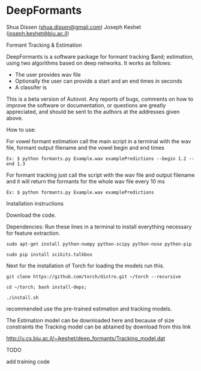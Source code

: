 DeepFormants
============

Shua Dissen (shua.dissen@gmail.com)
Joseph Keshet (joseph.keshet@biu.ac.il)             

Formant Tracking &amp; Estimation

DeepFormants is a software package for formant tracking $and; estimation, using two algorithms based on deep networks. It works as follows:
* The user provides wav file
* Optionally the user can provide a start and an end times in seconds 
* A classifer is 

This is a beta version of Autovot. Any reports of bugs, comments on how to improve the software or documentation, or questions are greatly appreciated, and should be sent to the authors at the addresses given above.


How to use:

For vowel formant estimation call the main script in a terminal with the wav file, formant output filename and the vowel begin and end times

```Ex: $ python formants.py Example.wav examplePredictions --begin 1.2 --end 1.3```

For formant tracking just call the script with the wav file and output filename and it will return the formants for the whole wav file every 10 ms

```Ex: $ python formants.py Example.wav examplePredictions```

Installation instructions

Download the code.

Dependencies:
Run these lines in a terminal to install everything necessary for feature extraction.
```
sudo apt-get install python-numpy python-scipy python-nose python-pip

sudo pip install scikits.talkbox 
```
Next for the installation of Torch for loading the models run this.
```
git clone https://github.com/torch/distro.git ~/torch --recursive

cd ~/torch; bash install-deps;

./install.sh
```

recommended use the pre-trained estimation and tracking models.

The Estimation model can be downloaded here and because of size constraints the Tracking model can be abtained by download from this link

http://u.cs.biu.ac.il/~jkeshet/deep_formants/Tracking_model.dat


TODO

add training code
